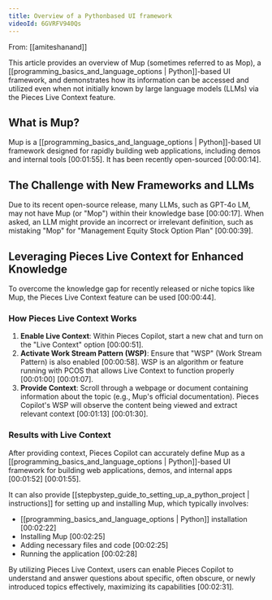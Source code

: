 ```yaml
---
title: Overview of a Pythonbased UI framework
videoId: 6GVRFV940Qs
---
```


From: [[amiteshanand]] <br/> 

This article provides an overview of Mup (sometimes referred to as Mop), a [[programming_basics_and_language_options | Python]]-based UI framework, and demonstrates how its information can be accessed and utilized even when not initially known by large language models (LLMs) via the Pieces Live Context feature.

## What is Mup?

Mup is a [[programming_basics_and_language_options | Python]]-based UI framework designed for rapidly building web applications, including demos and internal tools <a class="yt-timestamp" data-t="00:01:55">[00:01:55]</a>. It has been recently open-sourced <a class="yt-timestamp" data-t="00:00:14">[00:00:14]</a>.

## The Challenge with New Frameworks and LLMs

Due to its recent open-source release, many LLMs, such as GPT-4o LM, may not have Mup (or "Mop") within their knowledge base <a class="yt-timestamp" data-t="00:00:17">[00:00:17]</a>. When asked, an LLM might provide an incorrect or irrelevant definition, such as mistaking "Mop" for "Management Equity Stock Option Plan" <a class="yt-timestamp" data-t="00:00:39">[00:00:39]</a>.

## Leveraging Pieces Live Context for Enhanced Knowledge

To overcome the knowledge gap for recently released or niche topics like Mup, the Pieces Live Context feature can be used <a class="yt-timestamp" data-t="00:00:44">[00:00:44]</a>.

### How Pieces Live Context Works

1.  **Enable Live Context**: Within Pieces Copilot, start a new chat and turn on the "Live Context" option <a class="yt-timestamp" data-t="00:00:51">[00:00:51]</a>.
2.  **Activate Work Stream Pattern (WSP)**: Ensure that "WSP" (Work Stream Pattern) is also enabled <a class="yt-timestamp" data-t="00:00:58">[00:00:58]</a>. WSP is an algorithm or feature running with PCOS that allows Live Context to function properly <a class="yt-timestamp" data-t="00:01:00">[00:01:00]</a> <a class="yt-timestamp" data-t="00:01:07">[00:01:07]</a>.
3.  **Provide Context**: Scroll through a webpage or document containing information about the topic (e.g., Mup's official documentation). Pieces Copilot's WSP will observe the content being viewed and extract relevant context <a class="yt-timestamp" data-t="00:01:13">[00:01:13]</a> <a class="yt-timestamp" data-t="00:01:30">[00:01:30]</a>.

### Results with Live Context

After providing context, Pieces Copilot can accurately define Mup as a [[programming_basics_and_language_options | Python]]-based UI framework for building web applications, demos, and internal apps <a class="yt-timestamp" data-t="00:01:52">[00:01:52]</a> <a class="yt-timestamp" data-t="00:01:55">[00:01:55]</a>.

It can also provide [[stepbystep_guide_to_setting_up_a_python_project | instructions]] for setting up and installing Mup, which typically involves:
*   [[programming_basics_and_language_options | Python]] installation <a class="yt-timestamp" data-t="00:02:22">[00:02:22]</a>
*   Installing Mup <a class="yt-timestamp" data-t="00:02:25">[00:02:25]</a>
*   Adding necessary files and code <a class="yt-timestamp" data-t="00:02:25">[00:02:25]</a>
*   Running the application <a class="yt-timestamp" data-t="00:02:28">[00:02:28]</a>

By utilizing Pieces Live Context, users can enable Pieces Copilot to understand and answer questions about specific, often obscure, or newly introduced topics effectively, maximizing its capabilities <a class="yt-timestamp" data-t="00:02:31">[00:02:31]</a>.